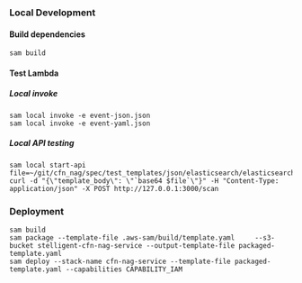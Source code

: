 ### Local Development

#### Build dependencies
```
sam build
```

#### Test Lambda

##### Local invoke

```
sam local invoke -e event-json.json
sam local invoke -e event-yaml.json
```

##### Local API testing

```
sam local start-api
file=~/git/cfn_nag/spec/test_templates/json/elasticsearch/elasticsearch_domain_without_explicit_name.json
curl -d "{\"template_body\": \"`base64 $file`\"}" -H "Content-Type: application/json" -X POST http://127.0.0.1:3000/scan
```

### Deployment

```
sam build
sam package --template-file .aws-sam/build/template.yaml     --s3-bucket stelligent-cfn-nag-service --output-template-file packaged-template.yaml
sam deploy --stack-name cfn-nag-service --template-file packaged-template.yaml --capabilities CAPABILITY_IAM
```
